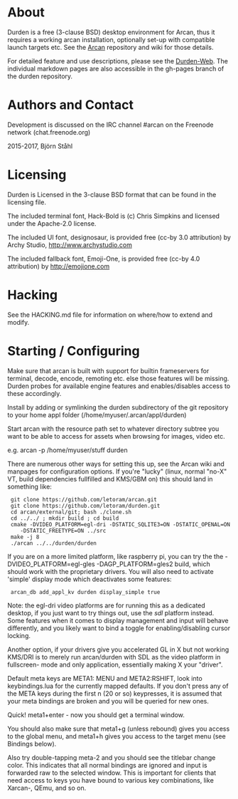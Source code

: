 About
=====
Durden is a free (3-clause BSD) desktop environment for Arcan, thus it requires
a working arcan installation, optionally set-up with compatible launch targets
etc. See the [Arcan](http://github.com/letoram/arcan) repository and wiki for
those details.

For detailed feature and use descriptions, please see the
[Durden-Web](http://durden.arcan-fe.com). The individual markdown pages are
also accessible in the gh-pages branch of the durden repository.

Authors and Contact
=====
Development is discussed on the IRC channel #arcan on the Freenode network
(chat.freenode.org)

2015-2017, Björn Ståhl

Licensing
=====
Durden is Licensed in the 3-clause BSD format that can be found in the
licensing file.

The included terminal font, Hack-Bold is (c) Chris Simpkins
and licensed under the Apache-2.0 license.

The included UI font, designosaur, is provided free (cc-by 3.0 attribution)
by Archy Studio, http://www.archystudio.com

The included fallback font, Emoji-One, is provided free (cc-by 4.0 attribution)
by http://emojione.com

Hacking
=====
See the HACKING.md file for information on where/how to extend and modify.

Starting / Configuring
=====
Make sure that arcan is built with support for builtin frameservers for
terminal, decode, encode, remoting etc. else those features will be missing.
Durden probes for available engine features and enables/disables access to
these accordingly.

Install by adding or symlinking the durden subdirectory of the git repository
to your home appl folder (/home/myuser/.arcan/appl/durden)

Start arcan with the resource path set to whatever directory subtree you want
to be able to access for assets when browsing for images, video etc.

e.g. arcan -p /home/myuser/stuff durden

There are numerous other ways for setting this up, see the Arcan wiki and
manpages for configuration options. If you're "lucky" (linux, normal "no-X" VT,
build dependencies fullfilled and KMS/GBM on) this should land in something like:

     git clone https://github.com/letoram/arcan.git
     git clone https://github.com/letoram/durden.git
     cd arcan/external/git; bash ./clone.sh
     cd ../../ ; mkdir build ; cd build
     cmake -DVIDEO_PLATFORM=egl-dri -DSTATIC_SQLITE3=ON -DSTATIC_OPENAL=ON
        -DSTATIC_FREETYPE=ON ../src
     make -j 8
     ./arcan ../../durden/durden

If you are on a more limited platform, like raspberry pi, you can try the
the -DVIDEO\_PLATFORM=egl-gles -DAGP\_PLATFORM=gles2 build, which should work
with the proprietary drivers. You will also need to activate 'simple' display
mode which deactivates some features:

     arcan_db add_appl_kv durden display_simple true

Note: the egl-dri video platforms are for running this as a dedicated desktop,
if you just want to try things out, use the _sdl_ platform instead. Some
features when it comes to display management and input will behave differently,
and you likely want to bind a toggle for enabling/disabling cursor locking.

Another option, if your drivers give you accelerated GL in X but not working
KMS/DRI is to merely run arcan/durden with SDL as the video platform in
fullscreen- mode and only application, essentially making X your "driver".

Default meta keys are META1: MENU and META2:RSHIFT, look into keybindings.lua
for the currently mapped defaults. If you don't press any of the META keys
during the first n (20 or so) keypresses, it is assumed that your meta bindings
are broken and you will be queried for new ones.

Quick! meta1+enter - now you should get a terminal window.

You should also make sure that meta1+g (unless rebound) gives you access to
the global menu, and meta1+h gives you access to the target menu (see Bindings
below).

Also try double-tapping meta-2 and you should see the titlebar change color.
This indicates that all normal bindings are ignored and input is forwarded
raw to the selected window. This is important for clients that need access to
keys you have bound to various key combinations, like Xarcan-, QEmu, and so on.

